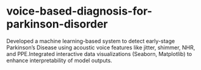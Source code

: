 # voice-based-diagnosis-for-parkinson-disorder
Developed a machine learning-based system to detect early-stage Parkinson’s Disease using acoustic voice features like jitter, shimmer, NHR, and PPE.Integrated interactive data visualizations (Seaborn, Matplotlib) to enhance interpretability of model outputs.
